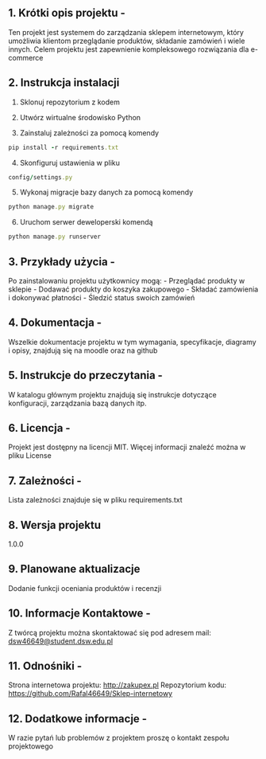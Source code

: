 ## 1. Krótki opis projektu - 
Ten projekt jest systemem do zarządzania sklepem internetowym, który umożliwia klientom przeglądanie produktów, składanie zamówień i wiele innych. Celem projektu jest zapewnienie kompleksowego rozwiązania dla e-commerce

## 2. Instrukcja instalacji
1. Sklonuj repozytorium z kodem
 
2. Utwórz wirtualne środowisko Python
 
3. Zainstaluj zależności za pomocą komendy
```ruby
pip install -r requirements.txt
```
  
4. Skonfiguruj ustawienia w pliku
```ruby
config/settings.py
```
  
5. Wykonaj migracje bazy danych za pomocą komendy
```ruby
python manage.py migrate
```
   
6. Uruchom serwer deweloperski komendą	
```ruby
python manage.py runserver
```
 
## 3. Przykłady użycia - 
Po zainstalowaniu projektu użytkownicy mogą:
	- Przeglądać produkty w sklepie
	- Dodawać produkty do koszyka zakupowego
	- Składać zamówienia i dokonywać płatności
	- Śledzić status swoich zamówień

## 4. Dokumentacja - 
Wszelkie dokumentacje projektu w tym wymagania, specyfikacje, diagramy i opisy, znajdują się na moodle oraz na github

## 5. Instrukcje do przeczytania - 
W katalogu głównym projektu znajdują się instrukcje dotyczące konfiguracji, zarządzania bazą danych itp.

## 6. Licencja - 
Projekt jest dostępny na licencji MIT. Więcej informacji znaleźć można w pliku License

## 7. Zależności - 
Lista zależności znajduje się w pliku requirements.txt

## 8. Wersja projektu
1.0.0

## 9. Planowane aktualizacje
Dodanie funkcji oceniania produktów i recenzji

## 10. Informacje Kontaktowe - 
Z twórcą projektu można skontaktować się pod adresem mail: dsw46649@student.dsw.edu.pl

## 11. Odnośniki - 
Strona internetowa projektu: http://zakupex.pl
Repozytorium kodu: https://github.com/Rafal46649/Sklep-internetowy

## 12. Dodatkowe informacje - 
W razie pytań lub problemów z projektem proszę o kontakt zespołu projektowego
